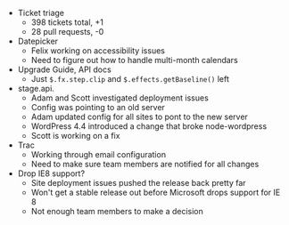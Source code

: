 * Ticket triage	
	* 398 tickets total, +1
	* 28 pull requests, -0
* Datepicker	
	* Felix working on accessibility issues
	* Need to figure out how to handle multi-month calendars
* Upgrade Guide, API docs	
	* Just `$.fx.step.clip` and `$.effects.getBaseline()` left
* stage.api.	
	* Adam and Scott investigated deployment issues
	* Config was pointing to an old server
	* Adam updated config for all sites to pont to the new server
	* WordPress 4.4 introduced a change that broke node-wordpress
	* Scott is working on a fix
* Trac	
	* Working through email configuration
	* Need to make sure team members are notified for all changes
* Drop IE8 support?	
	* Site deployment issues pushed the release back pretty far
	* Won't get a stable release out before Microsoft drops support for IE 8
	* Not enough team members to make a decision
